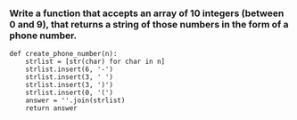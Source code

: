### Write a function that accepts an array of 10 integers (between 0 and 9), that returns a string of those numbers in the form of a phone number.

```
def create_phone_number(n):
    strlist = [str(char) for char in n]
    strlist.insert(6, '-')    
    strlist.insert(3, ' ')
    strlist.insert(3, ')')
    strlist.insert(0, '(')    
    answer = ''.join(strlist)
    return answer
```
